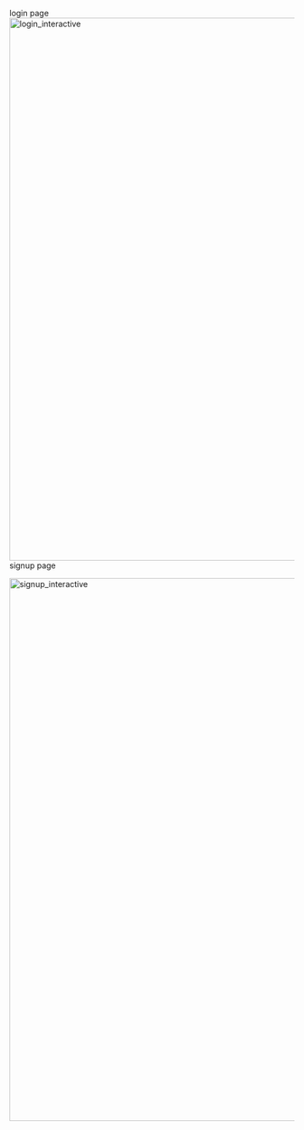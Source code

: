 login page
<img width="960" alt="login_interactive" src="https://user-images.githubusercontent.com/96439384/184536305-1ec4ee81-5baf-4051-a300-0ae375a9e3e1.png">
signup page

<img width="960" alt="signup_interactive" src="https://user-images.githubusercontent.com/96439384/184536313-ebb69cf6-a84e-4a98-8ddd-5617e022f668.png">
